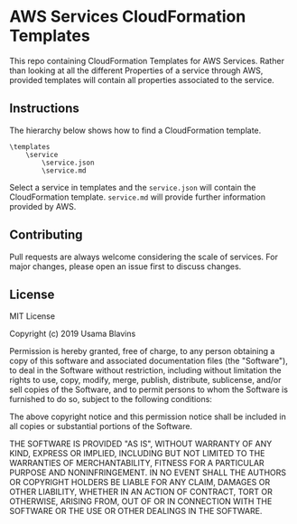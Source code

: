 # AWS Services CloudFormation Templates

This repo containing CloudFormation Templates for AWS Services. Rather than looking at all the different Properties of a service through AWS, provided templates will contain all properties associated to the service.

## Instructions
The hierarchy below shows how to find a CloudFormation template.
```
\templates
    \service
        \service.json
        \service.md
```
Select a service in templates and the `service.json` will contain the CloudFormation template. `service.md` will provide further information provided by AWS.

## Contributing
Pull requests are always welcome considering the scale of services. For major changes, please open an issue first to discuss changes.

## License

MIT License

Copyright (c) 2019 Usama Blavins

Permission is hereby granted, free of charge, to any person obtaining a copy of this software and associated documentation files (the "Software"), to deal in the Software without restriction, including without limitation the rights to use, copy, modify, merge, publish, distribute, sublicense, and/or sell copies of the Software, and to permit persons to whom the Software is furnished to do so, subject to the following conditions:

The above copyright notice and this permission notice shall be included in all copies or substantial portions of the Software.

THE SOFTWARE IS PROVIDED "AS IS", WITHOUT WARRANTY OF ANY KIND, EXPRESS OR IMPLIED, INCLUDING BUT NOT LIMITED TO THE WARRANTIES OF MERCHANTABILITY, FITNESS FOR A PARTICULAR PURPOSE AND NONINFRINGEMENT. IN NO EVENT SHALL THE AUTHORS OR COPYRIGHT HOLDERS BE LIABLE FOR ANY CLAIM, DAMAGES OR OTHER LIABILITY, WHETHER IN AN ACTION OF CONTRACT, TORT OR OTHERWISE, ARISING FROM, OUT OF OR IN CONNECTION WITH THE SOFTWARE OR THE USE OR OTHER DEALINGS IN THE SOFTWARE.


